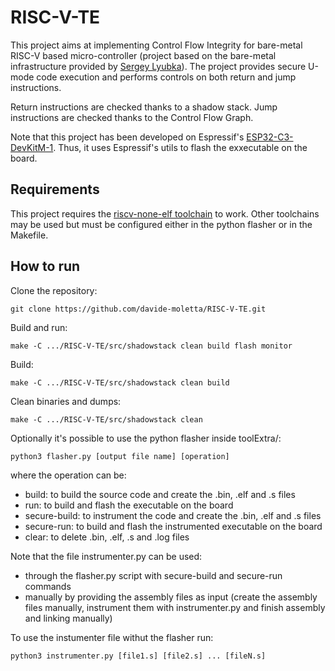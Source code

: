 # RISC-V-TE

This project aims at implementing Control Flow Integrity for bare-metal RISC-V based micro-controller (project based on the bare-metal infrastructure provided by [Sergey Lyubka](https://github.com/cpq/mdk/tree/main)).
The project provides secure U-mode code execution and performs controls on both return and jump instructions.

Return instructions are checked thanks to a shadow stack.
Jump instructions are checked thanks to the Control Flow Graph.

Note that this project has been developed on Espressif's [ESP32-C3-DevKitM-1](https://docs.espressif.com/projects/esp-dev-kits/en/latest/esp32c3/esp32-c3-devkitm-1/index.html). Thus, it uses Espressif's utils to flash the exxecutable on the board.

## Requirements

This project requires the [riscv-none-elf toolchain](https://github.com/xpack-dev-tools/riscv-none-elf-gcc-xpack) to work. 
Other toolchains may be used but must be configured either in the python flasher or in the Makefile.

## How to run

Clone the repository:

```
git clone https://github.com/davide-moletta/RISC-V-TE.git
```

Build and run:
```
make -C .../RISC-V-TE/src/shadowstack clean build flash monitor
```

Build:
```
make -C .../RISC-V-TE/src/shadowstack clean build
```

Clean binaries and dumps:
```
make -C .../RISC-V-TE/src/shadowstack clean
```

Optionally it's possible to use the python flasher inside toolExtra/:
```
python3 flasher.py [output file name] [operation]
```
where the operation can be:
- build: to build the source code and create the .bin, .elf and .s files
- run: to build and flash the executable on the board
- secure-build: to instrument the code and create the .bin, .elf and .s files
- secure-run: to build and flash the instrumented executable on the board
- clear: to delete .bin, .elf, .s and .log files

Note that the file instrumenter.py can be used:
- through the flasher.py script with secure-build and secure-run commands
- manually by providing the assembly files as input (create the assembly files manually, instrument them with instrumenter.py and finish assembly and linking manually)

To use the instumenter file withut the flasher run:
```
python3 instrumenter.py [file1.s] [file2.s] ... [fileN.s]
```

